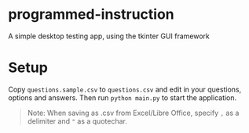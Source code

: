 # programmed-instruction
A simple desktop testing app, using the tkinter GUI framework

# Setup
Copy `questions.sample.csv` to `questions.csv` and edit in your questions, options and answers. Then run `python main.py` to start the application.
> Note: When saving as .csv from Excel/Libre Office, specify `,` as a delimiter and `"` as a quotechar.
